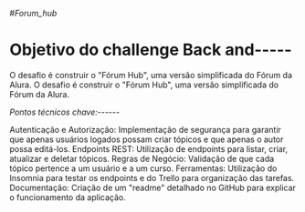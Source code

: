 # *F o r u m _ h u b*
 
# Objetivo do challenge Back and-----
O desafio é construir o "Fórum Hub", uma versão simplificada do Fórum da Alura.
O desafio é construir o "Fórum Hub", uma versão simplificada do Fórum da Alura.

*Pontos técnicos chave:*------

Autenticação e Autorização: Implementação de segurança para garantir que apenas usuários logados possam criar tópicos e que apenas o autor possa editá-los.
Endpoints REST: Utilização de endpoints para listar, criar, atualizar e deletar tópicos.
Regras de Negócio: Validação de que cada tópico pertence a um usuário e a um curso.
Ferramentas: Utilização do Insomnia para testar os endpoints e do Trello para organização das tarefas.
Documentação: Criação de um "readme" detalhado no GitHub para explicar o funcionamento da aplicação.
 

